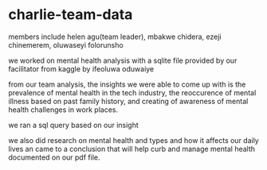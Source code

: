 # charlie-team-data

members include helen agu(team leader), mbakwe chidera, ezeji chinemerem, oluwaseyi folorunsho

we worked on mental health analysis with a sqlite file provided by our facilitator from kaggle by ifeoluwa oduwaiye

from our team analysis, the insights we were able to come up with is the prevalence of mental health in the tech industry, the reoccurence of mental illness based on past family history, and creating of awareness of mental health challenges in work places.

we ran a sql query based on our insight 

we also did research on mental health and types and how it affects our daily lives an came to a conclusion that will help curb and manage mental health documented on our pdf file.

